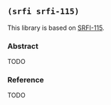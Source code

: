 ## `(srfi srfi-115)`

This library is based on [SRFI-115](https://srfi.schemers.org/srfi-115/).

### Abstract

TODO

### Reference

TODO
